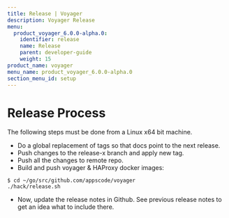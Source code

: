 ```yaml
---
title: Release | Voyager
description: Voyager Release
menu:
  product_voyager_6.0.0-alpha.0:
    identifier: release
    name: Release
    parent: developer-guide
    weight: 15
product_name: voyager
menu_name: product_voyager_6.0.0-alpha.0
section_menu_id: setup
---
```

# Release Process

The following steps must be done from a Linux x64 bit machine.

- Do a global replacement of tags so that docs point to the next release.
- Push changes to the release-x branch and apply new tag.
- Push all the changes to remote repo.
- Build and push voyager & HAProxy docker images:

```console
$ cd ~/go/src/github.com/appscode/voyager
./hack/release.sh
```

- Now, update the release notes in Github. See previous release notes to get an idea what to include there.
